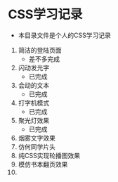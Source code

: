 # CSS学习记录

-   本目录文件是个人的CSS学习记录

1.  简洁的登陆页面
    -   差不多完成
2.  闪动发光字
    -   已完成
3.  会动的文本
    -   已完成
4.  打字机模式
    -   已完成
5.  聚光灯效果
    -   已完成
6.  烟雾文字效果
7.  仿何同学片头
8.  纯CSS实现轮播图效果
9.  模仿书本翻页效果
10.  